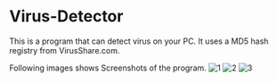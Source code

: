 # Virus-Detector
This is a program that can detect virus on your PC. It uses a MD5 hash registry from VirusShare.com.

Following images shows Screenshots of the program.
![1](https://user-images.githubusercontent.com/22471342/38454009-bb927988-3a7c-11e8-8f8c-bdf5123ddaf7.png)
![2](https://user-images.githubusercontent.com/22471342/38454010-be29586a-3a7c-11e8-9a52-733f8cba282c.png)
![3](https://user-images.githubusercontent.com/22471342/38454011-bf949714-3a7c-11e8-8887-353c60698c77.png)
